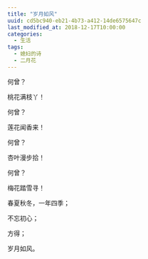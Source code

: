 ```yaml
---
title: "岁月如风"
uuid: cd5bc940-eb21-4b73-a412-14de6575647c
last_modified_at: 2018-12-17T10:00:00
categories:
  - 生活
tags:
  - 媳妇的诗
  - 二月花
---
```


何曾？

桃花满枝丫！

何曾？

莲花闻香来！

何曾？

杏叶漫步拾！

何曾？

梅花踏雪寻！

春夏秋冬，一年四季；

不忘初心；

方得；

岁月如风。
